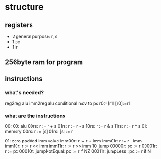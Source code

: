 # structure
## registers
- 2 general purpose: r, s
- 1 pc
- 1 ir
## 256byte ram for program
## instructions
### what's needed?
reg2reg alu
imm2reg alu
conditional mov to pc
r0:=[r1]
[r0]:=r1

### what are the instructions
00:
  00: alu
    00rs: r := r + s
    01rs: r := r - s
    10rs: r := r & s
    11rs: r := r ^ s
  01: memory
    00rs: r := [s]
    01rs: [s] := r

01: zero padded imm value
  imm00r: r := r +  imm
  imm01r: r := r -  imm
  imm10r: r := r << imm
  imm11r: r := r >> imm
10: jump
  00000r: pc := r
  00001r: r := pc
  00010r: jumpNotEqual: pc := r if NZ
  00011r: jumpLess : pc := r if N